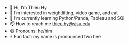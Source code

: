 - 👋 Hi, I’m Thieu Hy 
- 👀 I’m interested in weightlifting, video game, and cat   
- 🌱 I’m currently learning Python/Panda, Tableau and SQl 
- 📫 How to reach me thieu.hy@sjsu.edu
- 😄 Pronouns: he/him
- ⚡ Fun fact: my name is pronounced two hee

<!---
thieuhy/thieuhy is a ✨ special ✨ repository because its `README.md` (this file) appears on your GitHub profile.
You can click the Preview link to take a look at your changes.
--->
